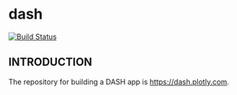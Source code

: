 # dash

[![Build Status](https://app.travis-ci.com/Armadik/dash.svg?branch=main)](https://app.travis-ci.com/Armadik/dash)

## INTRODUCTION

The repository for building a DASH app is https://dash.plotly.com.
